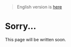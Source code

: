 > English version is [here](https://doc.poac.pm/en/guide/continuous-integration.html)

# Sorry...
This page will be written soon.
